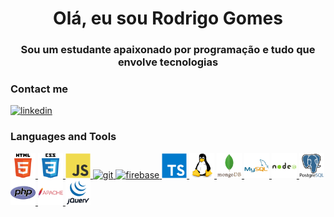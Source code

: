 <h1 align="center">Olá, eu sou Rodrigo Gomes</h1>
<h3 align="center">Sou um estudante apaixonado por programação e tudo que envolve tecnologias</h3>

<h3>Contact me</h3>
<p>
  <a href="https://www.linkedin.com/in/rodrigo-gomes-706ab71a9/" target="_blank">
    <img src="https://raw.githubusercontent.com/rahuldkjain/github-profile-readme-generator/master/src/images/icons/Social/linked-in-alt.svg"  width="30" height "40" alt="linkedin"> 
  </a>
</p>

<h3>Languages and Tools</h3>
<p>
<!-- html -->
  <a href="https://www.w3.org/html/" target="_blank">
    <img src="https://raw.githubusercontent.com/devicons/devicon/master/icons/html5/html5-original-wordmark.svg"  width="40" height "40" alt="html"> 
  </a>
<!-- css -->
  <a href="https://www.w3schools.com/css/" target="_blank">
    <img src="https://raw.githubusercontent.com/devicons/devicon/master/icons/css3/css3-original-wordmark.svg"  width="40" height "40" alt="css"> 
  </a>
<!-- javascript -->
  <a href="https://developer.mozilla.org/en-US/docs/Web/JavaScript" target="_blank">
    <img src="https://raw.githubusercontent.com/devicons/devicon/master/icons/javascript/javascript-original.svg"  width="40" height "40" alt="javascript"> 
  </a>
<!-- git -->
  <a href="https://git-scm.com/" target="_blank">
    <img src="https://camo.githubusercontent.com/fbfcb9e3dc648adc93bef37c718db16c52f617ad055a26de6dc3c21865c3321d/68747470733a2f2f7777772e766563746f726c6f676f2e7a6f6e652f6c6f676f732f6769742d73636d2f6769742d73636d2d69636f6e2e737667"  width="40" height "40" alt="git"> 
  </a>
<!-- firebase -->
  <a href="https://firebase.google.com/" target="_blank">
    <img src="https://camo.githubusercontent.com/dd4b2422ed3bfc9da88c43d18550375c66f9584327dff7ecc19315ce50b96f07/68747470733a2f2f7777772e766563746f726c6f676f2e7a6f6e652f6c6f676f732f66697265626173652f66697265626173652d69636f6e2e737667"  width="40" height "40" alt="firebase"> 
  </a>
 <!-- typescript -->
  <a href="https://www.typescriptlang.org/" target="_blank">
    <img src="https://raw.githubusercontent.com/devicons/devicon/master/icons/typescript/typescript-original.svg"  width="40" height "40" alt="typescript"> 
  </a>
<!-- linux -->
  <a href="https://www.linkedin.com/in/rodrigo-gomes-706ab71a9/" target="_blank">
    <img src="https://raw.githubusercontent.com/devicons/devicon/master/icons/linux/linux-original.svg"  width="40" height "40" alt="linkedin"> 
  </a>
<!-- mongodb -->
  <a href="https://www.linkedin.com/in/rodrigo-gomes-706ab71a9/" target="_blank">
    <img src="https://raw.githubusercontent.com/devicons/devicon/master/icons/mongodb/mongodb-original-wordmark.svg"  width="40" height "40" alt="linkedin"> 
  </a>
<!-- mysql -->
  <a href="https://www.linkedin.com/in/rodrigo-gomes-706ab71a9/" target="_blank">
    <img src="https://raw.githubusercontent.com/devicons/devicon/master/icons/mysql/mysql-original-wordmark.svg"  width="40" height "40" alt="linkedin"> 
  </a>
<!-- node -->
  <a href="https://www.linkedin.com/in/rodrigo-gomes-706ab71a9/" target="_blank">
    <img src="https://raw.githubusercontent.com/devicons/devicon/master/icons/nodejs/nodejs-original-wordmark.svg"  width="40" height "40" alt="linkedin"> 
  </a>
<!-- sql -->
  <a href="https://www.linkedin.com/in/rodrigo-gomes-706ab71a9/" target="_blank">
    <img src="https://raw.githubusercontent.com/devicons/devicon/master/icons/postgresql/postgresql-original-wordmark.svg"  width="40" height "40" alt="linkedin"> 
  </a>
<!-- php -->
  <a href="https://www.linkedin.com/in/rodrigo-gomes-706ab71a9/" target="_blank">
    <img src="https://raw.githubusercontent.com/devicons/devicon/master/icons/php/php-original.svg"  width="40" height "40" alt="linkedin"> 
  </a>
<!-- apache -->
  <a href="https://www.linkedin.com/in/rodrigo-gomes-706ab71a9/" target="_blank">
    <img src="https://raw.githubusercontent.com/devicons/devicon/master/icons/apache/apache-original-wordmark.svg"  width="40" height "40" alt="linkedin"> 
  </a>
<!-- jquery -->
  <a href="https://www.linkedin.com/in/rodrigo-gomes-706ab71a9/" target="_blank">
    <img src="https://raw.githubusercontent.com/devicons/devicon/master/icons/jquery/jquery-original-wordmark.svg"  width="40" height "40" alt="linkedin"> 
  </a>

</p>
